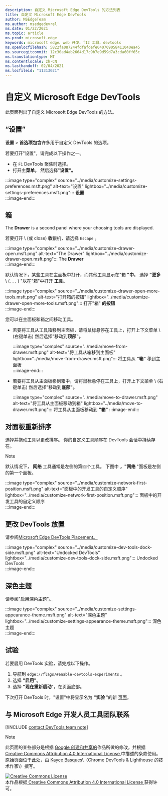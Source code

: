 ```yaml
---
description: 自定义 Microsoft Edge DevTools 的方法列表
title: 自定义 Microsoft Edge DevTools
author: MSEdgeTeam
ms.author: msedgedevrel
ms.date: 01/22/2021
ms.topic: article
ms.prod: microsoft-edge
keywords: microsoft edge、web 开发、f12 工具、devtools
ms.openlocfilehash: 5822fa087244fdfafdefe040709058411040ea45
ms.sourcegitcommit: 12c30ad4ab2664d17c9b7e9d59d7a3cda60ff65c
ms.translationtype: MT
ms.contentlocale: zh-CN
ms.lasthandoff: 02/04/2021
ms.locfileid: "11313021"
---
```

<!-- Copyright Kayce Basques 

   Licensed under the Apache License, Version 2.0 (the "License");
   you may not use this file except in compliance with the License.
   You may obtain a copy of the License at

       https://www.apache.org/licenses/LICENSE-2.0

   Unless required by applicable law or agreed to in writing, software
   distributed under the License is distributed on an "AS IS" BASIS,
   WITHOUT WARRANTIES OR CONDITIONS OF ANY KIND, either express or implied.
   See the License for the specific language governing permissions and
   limitations under the License.  -->

# 自定义 Microsoft Edge DevTools  

此页面列出了自定义 Microsoft Edge DevTools 的方法。  

## “设置”  

**设置**  > **首选项包含**许多用于自定义 DevTools 的选项。  

若要打开"设置"，请完成以下操作之一。  

*   在 `F1` DevTools 聚焦时选择。  
*   打开主**菜单，** 然后选择"**设置"。**  
    
:::image type="complex" source="../media/customize-settings-preferences.msft.png" alt-text="设置" lightbox="../media/customize-settings-preferences.msft.png":::
   **设置**  
:::image-end:::  

## 箱  

The **Drawer** is a second panel where your choosing tools are displayed.  

若要打开 \ (或 close\) **收**银机，请选择 `Escape` 。  

:::image type="complex" source="../media/customize-drawer-open.msft.png" alt-text="The Drawer" lightbox="../media/customize-drawer-open.msft.png":::
   The **Drawer**  
:::image-end:::  

默认情况下，某些工具在主面板中打开，而其他工具显示在"箱 **"中**。  选择 **"更多** \ (`...` \) "以在"箱"中打开 **工具**。  

:::image type="complex" source="../media/customize-drawer-open-more-tools.msft.png" alt-text="打开箱的按钮" lightbox="../media/customize-drawer-open-more-tools.msft.png":::
   打开"箱" **的按钮**  
:::image-end:::  

您可以在主面板和箱之间移动工具。  

*   若要将工具从工具箱移到主面板，请将鼠标悬停在工具上，打开上下文菜单 \ (右键单击\) 然后选择"移动到**顶部"。**  
    
    :::image type="complex" source="../media/move-from-drawer.msft.png" alt-text="将工具从箱移到主面板" lightbox="../media/move-from-drawer.msft.png":::
       将工具从 **"箱"** 移到主面板  
    :::image-end:::  
    
*   若要将工具从主面板移到箱中，请将鼠标悬停在工具上，打开上下文菜单 \ (右键单击\) 然后选择"移动到**底部"。**  
    
    :::image type="complex" source="../media/move-to-drawer.msft.png" alt-text="将工具从主面板移动到箱" lightbox="../media/move-to-drawer.msft.png":::
       将工具从主面板移动到 **"箱"**
    :::image-end:::  
    

## 对面板重新排序  

选择并拖动工具以更改排序。  你的自定义工具顺序在 DevTools 会话中持续存在。  

> [!NOTE]
> 默认情况下， **网络** 工具通常是左侧的第四个工具。  下图中 **，"网络** "面板是左侧的第一个面板。  

:::image type="complex" source="../media/customize-network-first-position.msft.png" alt-text="面板中的开发工具的自定义顺序" lightbox="../media/customize-network-first-position.msft.png":::
   面板中的开发工具的自定义顺序  
:::image-end:::  

## 更改 DevTools 放置  

请参阅[Microsoft Edge DevTools Placement。][DevToolsPlacement]  

:::image type="complex" source="../media/customize-dev-tools-dock-side.msft.png" alt-text="Undocked DevTools" lightbox="../media/customize-dev-tools-dock-side.msft.png":::
   Undocked DevTools  
:::image-end:::  

## 深色主题  

请参阅["启用深色主题"。][DarkTheme]  

:::image type="complex" source="../media/customize-settings-appearance-theme.msft.png" alt-text="深色主题" lightbox="../media/customize-settings-appearance-theme.msft.png":::
   深色主题  
:::image-end:::  

## 试验  

若要启用 DevTools 实验，请完成以下操作。  

1.  导航到 `edge://flags/#enable-devtools-experiments` 。  
1.  选择 **"启用"。**  
1.  选择 **"现在重新启动**"，在页面底部。  

下次打开 DevTools 时，"设置"中将显示名为 **"实验** "的新 [页面](#settings)。  

## 与 Microsoft Edge 开发人员工具团队联系  

[!INCLUDE [contact DevTools team note](../includes/contact-devtools-team-note.md)]  

<!-- image links -->  

[ImageMoreIcon]: ../media/more-icon.msft.png  

<!-- links -->  

[DevToolsPlacement]: ./placement.md "更改 Microsoft Edge DevTools 放置 | Microsoft Docs"  
[DarkTheme]: ./dark-theme.md "在 Microsoft Edge 开发人员工具中启用深色|Microsoft Docs"  

> [!NOTE]
> 此页面的某些部分是根据 [Google 创建和共享的][GoogleSitePolicies]作品所做的修改，并根据[ Creative Commons Attribution 4.0 International License ][CCA4IL]中描述的条款使用。  
> 原始页面位于[此处](https://developers.google.com/web/tools/chrome-devtools/customize/index)，由 [Kayce Basques][KayceBasques]\（Chrome DevTools \& Lighthouse 的技术作家\）撰写。  

[![Creative Commons License][CCby4Image]][CCA4IL]  
本作品根据[ Creative Commons Attribution 4.0 International License ][CCA4IL]获得许可。  

[CCA4IL]: https://creativecommons.org/licenses/by/4.0  
[CCby4Image]: https://i.creativecommons.org/l/by/4.0/88x31.png  
[GoogleSitePolicies]: https://developers.google.com/terms/site-policies  
[KayceBasques]: https://developers.google.com/web/resources/contributors/kaycebasques  

